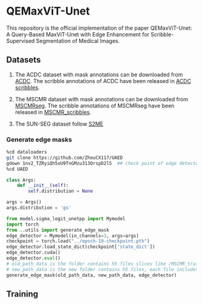 # QEMaxViT-Unet
This repository is the official implementation of the paper QEMaxViT-Unet: A Query-Based MaxViT-Unet with Edge Enhancement for Scribble-Supervised Segmentation of Medical Images.

## Datasets

1. The ACDC dataset with mask annotations can be downloaded from [ACDC](https://www.creatis.insa-lyon.fr/Challenge/acdc/). The scribble annotations of ACDC have been released in [ACDC scribbles](https://vios-s.github.io/multiscale-adversarial-attention-gates/data). 

2. The MSCMR dataset with mask annotations can be downloaded from [MSCMRseg](https://zmiclab.github.io/zxh/0/mscmrseg19/data.html). The scribble annotations of MSCMRseg have been released in [MSCMR_scribbles](https://github.com/BWGZK/CycleMix/tree/main/MSCMR_scribbles). 

3. The SUN-SEG dataset follow [S2ME](https://github.com/lofrienger/S2ME)

### Generate edge masks
```bash
%cd dataloaders
git clone https://github.com/ZhouCX117/UAED 
gdown 1nv2_TZRyiQh5oU9TnGMzu313OrspD2l5  ## check point of edge detector
%cd UAED
```
```python
class Args:
    def __init__(self):
        self.distribution = None

args = Args()
args.distribution = 'gs'

from model.sigma_logit_unetpp import Mymodel
import torch
from ..utils import generate_edge_mask
edge_detector = Mymodel(in_channels=3, args=args)
checkpoint = torch.load("../epoch-19-checkpoint.pth")
edge_detector.load_state_dict(checkpoint['state_dict'])
edge_detector.cuda()
edge_detector.eval()
# old_path_data is the folder contains h5 files slices like /MSCMR_training_slices
# new_path_data is the new folder contains h5 files, each file includes image, label(scribble) and edge mask.
generate_edge_mask(old_path_data, new_path_data, edge_detector)
```

## Training




